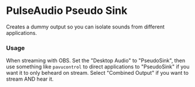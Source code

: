 # PulseAudio Pseudo Sink
Creates a dummy output so you can isolate sounds from different applications.

### Usage
When streaming with OBS. Set the "Desktop Audio" to "PseudoSink",
then use something like `pavucontrol` to direct applications to "PseudoSink" if you want it to only beheard on stream.
Select "Combined Output" if you want to stream AND hear it.


